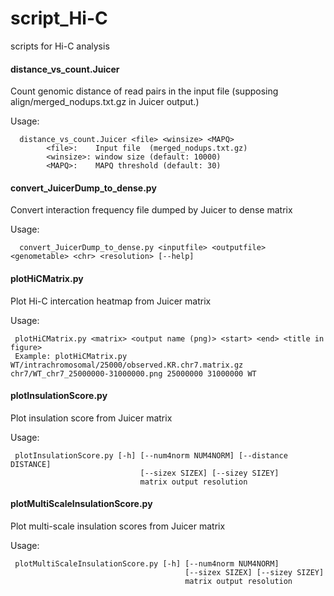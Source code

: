 # script_Hi-C
scripts for Hi-C analysis

#### distance_vs_count.Juicer
Count genomic distance of read pairs in the input file (supposing align/merged_nodups.txt.gz in Juicer output.)

Usage: 

      distance_vs_count.Juicer <file> <winsize> <MAPQ>
            <file>:    Input file  (merged_nodups.txt.gz)
            <winsize>: window size (default: 10000)
            <MAPQ>:    MAPQ threshold (default: 30)

#### convert_JuicerDump_to_dense.py
Convert interaction frequency file dumped by Juicer to dense matrix

Usage: 

      convert_JuicerDump_to_dense.py <inputfile> <outputfile> <genometable> <chr> <resolution> [--help]


#### plotHiCMatrix.py
Plot Hi-C intercation heatmap from Juicer matrix

Usage:

     plotHiCMatrix.py <matrix> <output name (png)> <start> <end> <title in figure>
     Example: plotHiCMatrix.py WT/intrachromosomal/25000/observed.KR.chr7.matrix.gz chr7/WT_chr7_25000000-31000000.png 25000000 31000000 WT

                                 
#### plotInsulationScore.py
Plot insulation score from Juicer matrix

Usage:

     plotInsulationScore.py [-h] [--num4norm NUM4NORM] [--distance DISTANCE]
                                 [--sizex SIZEX] [--sizey SIZEY]
                                 matrix output resolution

#### plotMultiScaleInsulationScore.py
Plot multi-scale insulation scores from Juicer matrix

Usage:

     plotMultiScaleInsulationScore.py [-h] [--num4norm NUM4NORM]
                                           [--sizex SIZEX] [--sizey SIZEY]
                                           matrix output resolution

